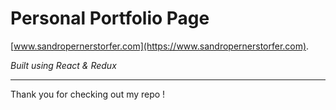 # Personal Portfolio Page
[www.sandropernerstorfer.com](https://www.sandropernerstorfer.com).

*_Built using React & Redux_*

***
Thank you for checking out my repo !
